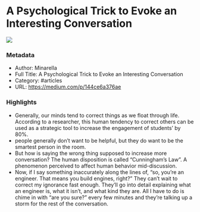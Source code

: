 # A Psychological Trick to Evoke an Interesting Conversation

![](https://readwise-assets.s3.amazonaws.com/static/images/article3.5c705a01b476.png)

### Metadata

- Author: Minarella
- Full Title: A Psychological Trick to Evoke an Interesting Conversation
- Category: #articles
- URL: https://medium.com/p/144ce6a376ae

### Highlights

- Generally, our minds tend to correct things as we float through life. According to a researcher, this human tendency to correct others can be used as a strategic tool to increase the engagement of students’ by 80%.
- people generally don’t want to be helpful, but they do want to be the smartest person in the room.
- But how is saying the wrong thing supposed to increase more conversation? The human disposition is called “Cunningham’s Law”. A phenomenon perceived to affect human behavior mid-discussion.
- Now, if I say something inaccurately along the lines of, “so, you’re an engineer. That means you build engines, right?” They can’t wait to correct my ignorance fast enough. They’ll go into detail explaining what an engineer is, what it isn’t, and what kind they are. All I have to do is chime in with “are you sure?” every few minutes and they’re talking up a storm for the rest of the conversation.
